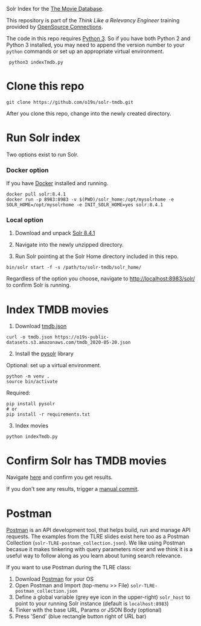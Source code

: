 Solr Index for the [The Movie Database](http://themoviedb.com).

This repository is part of the _Think Like a Relevancy Engineer_ training provided by [OpenSource Connections](https://opensourceconnections.com/events/training/).

The code in this repo requires [Python 3](https://www.python.org/downloads/). So if you have both Python 2 and Python 3 installed, you may need to append the version number to your `python` commands or set up an appropriate virtual environment.

```
 python3 indexTmdb.py
```

# Clone this repo

```
git clone https://github.com/o19s/solr-tmdb.git
```

After you clone this repo, change into the newly created directory.

# Run Solr index

Two options exist to run Solr.

### Docker option

If you have [Docker](https://www.docker.com/products/docker-desktop) installed and running.

```
docker pull solr:8.4.1
docker run -p 8983:8983 -v $(PWD)/solr_home:/opt/mysolrhome -e SOLR_HOME=/opt/mysolrhome -e INIT_SOLR_HOME=yes solr:8.4.1
```

### Local option

1. Download and unpack [Solr 8.4.1](https://archive.apache.org/dist/lucene/solr/8.4.1/solr-8.4.1.zip)

2. Navigate into the newly unzipped directory.

3. Run Solr pointing at the Solr Home directory included in this repo.

```
bin/solr start -f -s /path/to/solr-tmdb/solr_home/
```

Regardless of the option you choose, navigate to [http://localhost:8983/solr/](http://localhost:8983/solr/) to confirm Solr is running.

# Index TMDB movies

1. Download [tmdb.json](https://o19s-public-datasets.s3.amazonaws.com/tmdb_2020-05-20.json)

```
curl -o tmdb.json https://o19s-public-datasets.s3.amazonaws.com/tmdb_2020-05-20.json 
```

2. Install the [pysolr](https://github.com/django-haystack/pysolr) library

Optional: set up a virtual environment.

```
python -m venv .
source bin/activate
```

Required:

```
pip install pysolr
# or
pip install -r requirements.txt
```

3. Index movies

```
python indexTmdb.py
```

# Confirm Solr has TMDB movies

Navigate [here](http://localhost:8983/solr/tmdb/select?q=title:lego) and confirm you get results.

If you don't see any results, trigger a [manual commit](http://localhost:8983/solr/tmdb/update?commit=true).

# Postman

[Postman](https://www.postman.com/) is an API development tool, that helps build, run and manage API requests. The examples from the TLRE slides exist here too as a Postman Collection (`solr-TLRE-postman_collection.json`). We like using Postman becasue it makes tinkering with query parameters nicer and we think it is a useful way to follow along as you learn about tuning search relevance.

If you want to use Postman during the TLRE class:

1. Download [Postman](https://www.postman.com/downloads/) for your OS
2. Open Postman and Import (top-menu >> File) `solr-TLRE-postman_collection.json`
3. Define a global variable (grey eye icon in the upper-right) `solr_host` to point to your running Solr instance (default is `localhost:8983`)
4. Tinker with the base URL, Params or JSON Body (optional)
5. Press 'Send' (blue rectangle button right of URL bar)

